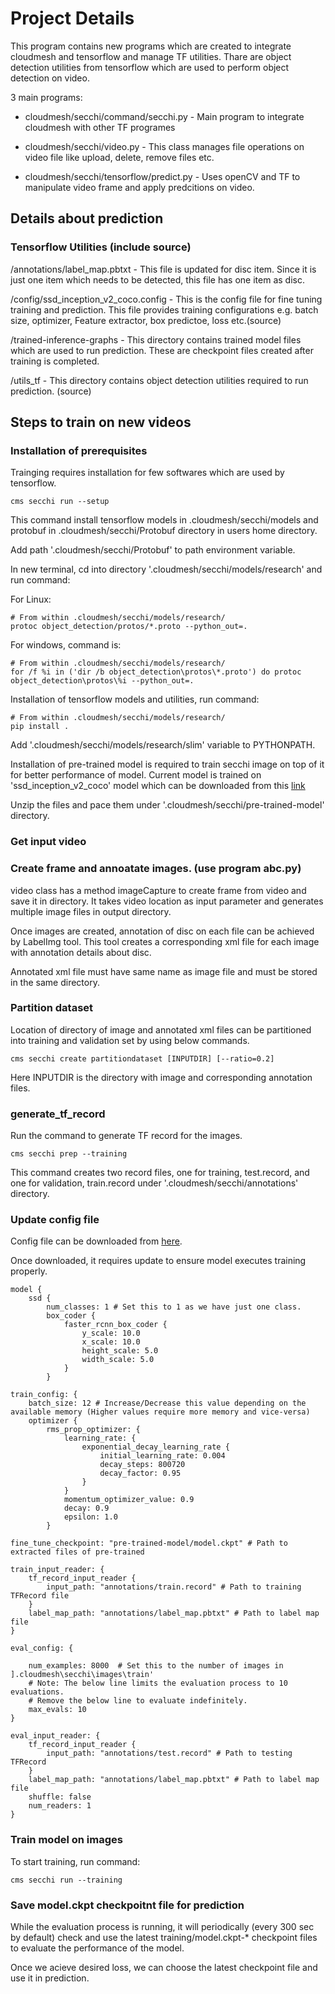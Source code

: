 # Project Details

This program contains new programs which are created to integrate cloudmesh
and tensorflow and manage TF utilities. Thare are object detection utilities
from tensorflow which are used to perform object detection on video.

3 main programs:

* cloudmesh/secchi/command/secchi.py - Main program to integrate cloudmesh with
  other TF programes

* cloudmesh/secchi/video.py - This class manages file operations on video file
  like upload, delete, remove files etc.

* cloudmesh/secchi/tensorflow/predict.py - Uses openCV and TF to manipulate 
  video frame and apply predcitions on video.

## Details about prediction

### Tensorflow Utilities (include source)

/annotations/label_map.pbtxt - This file is updated for disc item. Since it is
just one item which needs to be detected, this file has one item as disc.

/config/ssd_inception_v2_coco.config - This is the config file for fine tuning
training and prediction. This file provides training configurations e.g. batch 
size, optimizer, Feature extractor, box predictoe, loss etc.(source) 

/trained-inference-graphs - This directory contains trained model files which 
are used to run prediction. These are checkpoint files created after training
is completed.

/utils_tf - This directory contains object detection utilities required to run
prediction. (source) 

### 

## Steps to train on new videos

### Installation of prerequisites

Trainging requires installation for few softwares which are used by tensorflow.

```
cms secchi run --setup
```

This command install tensorflow models in .cloudmesh/secchi/models and protobuf 
in .cloudmesh/secchi/Protobuf directory in users home directory.

Add path '.cloudmesh/secchi/Protobuf' to path environment variable.

In new terminal, cd into directory '.cloudmesh/secchi/models/research' and run command:

For Linux:

```
# From within .cloudmesh/secchi/models/research/
protoc object_detection/protos/*.proto --python_out=.
```

For windows, command is:

```
# From within .cloudmesh/secchi/models/research/
for /f %i in ('dir /b object_detection\protos\*.proto') do protoc object_detection\protos\%i --python_out=.
```

Installation of tensorflow models and utilities, run command:


```
# From within .cloudmesh/secchi/models/research/
pip install .
```

Add '.cloudmesh/secchi/models/research/slim' variable to PYTHONPATH.

Installation of pre-trained model is required to train secchi image on top of it
for better performance of model. Current model is trained on 'ssd_inception_v2_coco'
model which can be downloaded from this [link](http://download.tensorflow.org/models/object_detection/ssd_inception_v2_coco_2018_01_28.tar.gz) 

Unzip the files and pace them under '.cloudmesh/secchi/pre-trained-model' directory.

### Get input video

### Create frame and annoatate images. (use program abc.py)

video class has a method imageCapture to create frame from video and save it 
in directory. It takes video location as input parameter and generates multiple
image files in output directory.

Once images are created, annotation of disc on each file can be achieved by 
LabelImg tool. This tool creates a corresponding xml file for each image with
annotation details about disc.

Annotated xml file must have same name as image file and must be stored in the
same directory.

### Partition dataset

Location of directory of image and annotated xml files can be partitioned into
training and validation set by using below commands. 

```
cms secchi create partitiondataset [INPUTDIR] [--ratio=0.2]
``` 

Here INPUTDIR is the directory with image and corresponding annotation files.

### generate_tf_record 

Run the command to generate TF record for the images.

```
cms secchi prep --training
```

This command creates two record files, one for training, test.record, and one for 
validation, train.record under '.cloudmesh/secchi/annotations' directory.

### Update config file

Config file can be downloaded from [here](https://github.com/tensorflow/models/blob/master/research/object_detection/samples/configs/ssd_inception_v2_coco.config).

Once downloaded, it requires update to ensure model executes training properly.

```
model {
    ssd {
        num_classes: 1 # Set this to 1 as we have just one class.
        box_coder {
            faster_rcnn_box_coder {
                y_scale: 10.0
                x_scale: 10.0
                height_scale: 5.0
                width_scale: 5.0
            }
        }
```

```
train_config: {
    batch_size: 12 # Increase/Decrease this value depending on the available memory (Higher values require more memory and vice-versa)
    optimizer {
        rms_prop_optimizer: {
            learning_rate: {
                exponential_decay_learning_rate {
                    initial_learning_rate: 0.004
                    decay_steps: 800720
                    decay_factor: 0.95
                }
            }
            momentum_optimizer_value: 0.9
            decay: 0.9
            epsilon: 1.0
        }

```

```
fine_tune_checkpoint: "pre-trained-model/model.ckpt" # Path to extracted files of pre-trained
```

```
train_input_reader: {
    tf_record_input_reader {
        input_path: "annotations/train.record" # Path to training TFRecord file
    }
    label_map_path: "annotations/label_map.pbtxt" # Path to label map file
}

```

```
eval_config: {
    
    num_examples: 8000 	# Set this to the number of images in ].cloudmesh\secchi\images\train'
    # Note: The below line limits the evaluation process to 10 evaluations.
    # Remove the below line to evaluate indefinitely.
    max_evals: 10
}
```

```
eval_input_reader: {
    tf_record_input_reader {
        input_path: "annotations/test.record" # Path to testing TFRecord
    }
    label_map_path: "annotations/label_map.pbtxt" # Path to label map file
    shuffle: false
    num_readers: 1
}
```

### Train model on images

To start training, run command:

```
cms secchi run --training
```

### Save model.ckpt checkpoitnt file for prediction

While the evaluation process is running, it will periodically (every 300 
sec by default) check and use the latest training/model.ckpt-* checkpoint 
files to evaluate the performance of the model.

Once we acieve desired loss, we can choose the latest checkpoint file and
use it in prediction.

